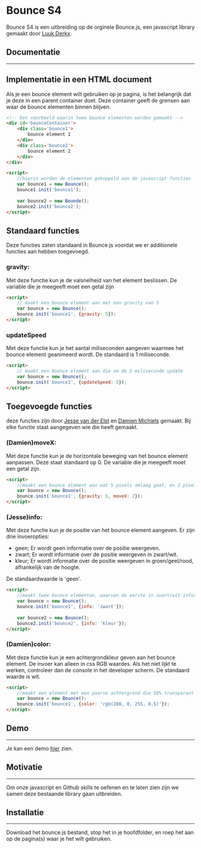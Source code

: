 # Bounce S4

Bounce S4 is een uitbreiding op de orginele Bounce.js, een javascript library gemaakt door [Luuk Derkx](https://github.com/drkx/bounce).


## Documentatie
---
## Implementatie in een HTML document
Als je een bounce element wilt gebruiken op je pagina, is het belangrijk dat je deze in een parent container doet. Deze container geeft de grensen aan waar de bounce elementen binnen blijven. 
```html
<!-- Een voorbeeld waarin twee bounce elementen worden gemaakt -->
<div id='bounceContainer'>
    <div class='bounce1'>
        bounce element 1
    </div>
    <div class='bounce2'>
        bounce element 2
    </div>
</div>

<script>
    //hierin worden de elementen gekoppeld aan de javascript functies
    var bounce1 = new Bounce();
    bounce1.init('bounce1');
    
    var bounce2 = new Bounde();
    bounce2.init('bounce2');
</script>
```

## Standaard functies
Deze functies zaten standaard in Bounce.js voordat we er additionele functies aan hebben toegevoegd.

### gravity:
Met deze functie kun je de valsnelheid van het element beslissen. De variable die je meegeeft moet een getal zijn
```html
<script>
    // maakt een bounce element aan met een gravity van 5
    var bounce = new Bounce();
    bounce.init('bounce1', {gravity: 5});
</script>
```

### updateSpeed
Met deze functie kun je het aantal miliseconden aangeven waarmee het bounce element geanimeerd wordt. De standaard is 1 miliseconde.
```html
<script>
    // maakt een bounce element aan die om de 5 miliseconde update
    var bounce = new Bounce();
    bounce.init('bounce1', {updateSpeed: 5});
</script>
```

## Toegevoegde functies
deze functies zijn door [Jesse van der Elst](https://github.com/TheUnderdoggie) en [Damien Michiels](https://github.com/damdam100) gemaakt. Bij elke functie staat aangegeven wie die heeft gemaakt.

### (Damien)moveX:
Met deze functie kun je de horizontale beweging van het bounce element aanpassen. Deze staat standaard op 0. De variable die je meegeeft moet een getal zijn.
```html
<script>
    //maakt een bounce element aan wat 5 pixels omlaag gaat, en 2 pixels opzei gaat per miliseconde.
    var bounce = new Bounce();
    bounce.init('bounce1', {gravity: 5, moveX: 2});
</script>
```

### (Jesse)info:
Met deze functie kun je de positie van het bounce element aangeven. Er zijn drie invoeropties:
 - geen; Er wordt geen informatie over de positie weergeven.
- zwart; Er wordt informatie over de positie weergeven in zwart/wit.
- kleur; Er wordt informatie over de positie weergeven in groen/geel/rood, afhankelijk van de hoogte.
    
De standaardwaarde is 'geen'.
```html
<script>
    //maakt twee bounce elementen, waarvan de eerste in zwart/wit informatie geeft, en de tweede in kleur
    var bounce = new Bounce();
    bounce.init('bounce1', {info: 'zwart'});
    
    var bounce2 = new Bounce();
    bounce2.init('bounce2', {info: 'kleur'});
</script>
```

### (Damien)color:
Met deze functie kun je een achtergrondkleur geven aan het bounce element. De invoer kan alleen in css RGB waardes. Als het niet lijkt te werken, controleer dan de console in het developer scherm. De standaard waarde is wit.
```html
<script>
    //maakt een element met een paarse achtergrond die 50% transparant is
    var bounce = new Bounce();
    bounce.init('bounce1', {color: 'rgb(200, 0, 255, 0.5)'});
</script>
```

## Demo 
---
Je kan een demo [hier](http://i363720.hera.fhict.nl/Bounce/) zien.

## Motivatie
---
Om onze javascript en Github skills te oefenen en te laten zien zijn we samen deze bestaande library gaan uitbreiden.


## Installatie
---
Download het bounce.js bestand, stop het in je hoofdfolder, en  roep het aan op de pagina(s) waar je het wilt gebruiken.
